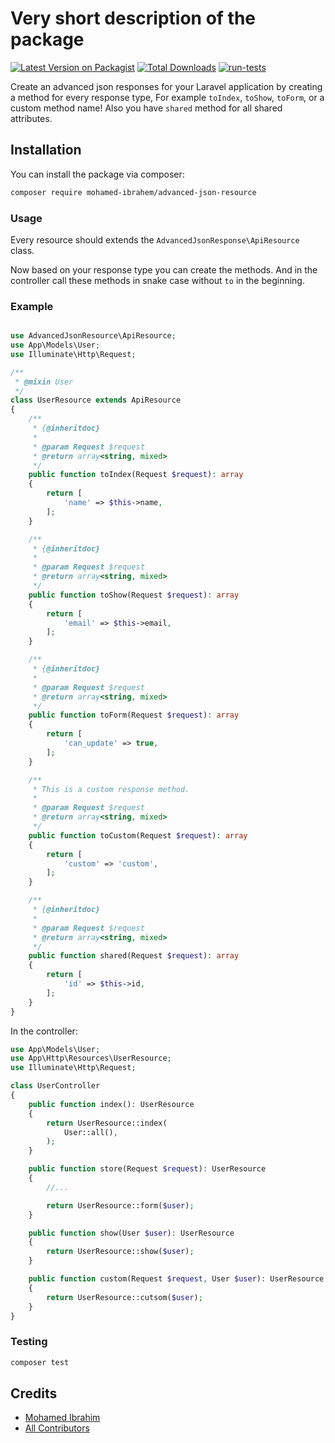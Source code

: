 # Very short description of the package

[![Latest Version on Packagist](https://img.shields.io/packagist/v/mohamed-ibrahem/advanced-json-resource.svg?style=flat-square)](https://packagist.org/packages/mohamed-ibrahem/advanced-json-resource)
[![Total Downloads](https://img.shields.io/packagist/dt/mohamed-ibrahem/advanced-json-resource.svg?style=flat-square)](https://packagist.org/packages/mohamed-ibrahem/advanced-json-resource)
[![run-tests](https://github.com/mohamed-ibrahem/advanced-json-resource/actions/workflows/run-tests.yml/badge.svg)](https://github.com/mohamed-ibrahem/advanced-json-resource/actions/workflows/run-tests.yml)

Create an advanced json responses for your Laravel application by creating a method for every response type, For example ```toIndex```, ```toShow```, ```toForm```, or a custom method name! Also you have ```shared``` method for all shared attributes.

## Installation

You can install the package via composer:

```bash
composer require mohamed-ibrahem/advanced-json-resource 
```

### Usage

Every resource should extends the ```AdvancedJsonResponse\ApiResource``` class.

Now based on your response type you can create the methods.
And in the controller call these methods in snake case without ```to``` in the beginning.

### Example

```php

use AdvancedJsonResource\ApiResource;
use App\Models\User;
use Illuminate\Http\Request;

/**
 * @mixin User
 */
class UserResource extends ApiResource
{
    /**
     * {@inheritdoc}
     *
     * @param Request $request
     * @return array<string, mixed>
     */
    public function toIndex(Request $request): array
    {
        return [
            'name' => $this->name,
        ];
    }

    /**
     * {@inheritdoc}
     *
     * @param Request $request
     * @return array<string, mixed>
     */
    public function toShow(Request $request): array
    {
        return [
            'email' => $this->email,
        ];
    }

    /**
     * {@inheritdoc}
     *
     * @param Request $request
     * @return array<string, mixed>
     */
    public function toForm(Request $request): array
    {
        return [
            'can_update' => true,
        ];
    }

    /**
     * This is a custom response method.
     *
     * @param Request $request
     * @return array<string, mixed>
     */
    public function toCustom(Request $request): array
    {
        return [
            'custom' => 'custom',
        ];
    }

    /**
     * {@inheritdoc}
     *
     * @param Request $request
     * @return array<string, mixed>
     */
    public function shared(Request $request): array
    {
        return [
            'id' => $this->id,
        ];
    }
}

```

In the controller:

```php
use App\Models\User;
use App\Http\Resources\UserResource;
use Illuminate\Http\Request;

class UserController
{
    public function index(): UserResource
    {
        return UserResource::index(
            User::all(),
        );
    }

    public function store(Request $request): UserResource
    {
        //...

        return UserResource::form($user);
    }

    public function show(User $user): UserResource
    {
        return UserResource::show($user);
    }

    public function custom(Request $request, User $user): UserResource
    {
        return UserResource::cutsom($user);
    }
}

```

### Testing

```bash
composer test
```

## Credits

-   [Mohamed Ibrahim](https://github.com/mohamed-ibrahim)
-   [All Contributors](../../contributors)
